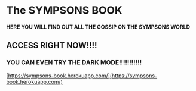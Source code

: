 # The SYMPSONS BOOK

**HERE YOU WILL FIND OUT ALL THE GOSSIP ON THE SYMPSONS WORLD**

## ACCESS RIGHT NOW!!!!

### YOU CAN EVEN TRY THE DARK MODE!!!!!!!!!!!

[https://sympsons-book.herokuapp.com/](https://sympsons-book.herokuapp.com/)
